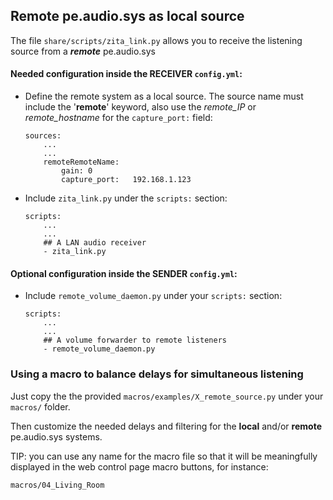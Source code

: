 ## Remote pe.audio.sys as local source

The file `share/scripts/zita_link.py` allows you to receive the listening source from a ***remote*** pe.audio.sys

#### Needed configuration inside the **RECEIVER** `config.yml`:

- Define the remote system as a local source. The source name must include the '**remote**' keyword, also use the *remote_IP* or *remote_hostname* for the `capture_port:` field:

    ```
    sources:
        ...
        ...
        remoteRemoteName:
            gain: 0
            capture_port:   192.168.1.123
    ```
    
- Include `zita_link.py` under the `scripts:` section:

    ```
    scripts:
        ...
        ...
        ## A LAN audio receiver
        - zita_link.py
    ```


#### Optional configuration inside the **SENDER** `config.yml`:

- Include `remote_volume_daemon.py` under your `scripts:` section:

    ```
    scripts:
        ...
        ...
        ## A volume forwarder to remote listeners
        - remote_volume_daemon.py
    ```

### Using a macro to balance delays for simultaneous listening

Just copy the the provided `macros/examples/X_remote_source.py` under your `macros/` folder.

Then customize the needed delays and filtering for the **local** and/or **remote** pe.audio.sys systems.

TIP: you can use any name for the macro file so that it will be meaningfully displayed in the web control page macro buttons, for instance:

    macros/04_Living_Room
    
    

